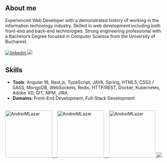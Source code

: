 ## **About me**
Experienced Web Developer with a demonstrated history of working in the information technology industry. Skilled in web development including both front-end and back-end technologies. Strong engineering professional with a Bachelor’s Degree focused in Computer Science from the University of Bucharest.
<br>
<a href="https://www.linkedin.com/in/andreimlazar/" target="_blank">
<br>
<img src="https://img.shields.io/badge/linkedin: AndreiMLazar-%2300acee.svg?color=405DE6&style=for-the-badge&logo=linkedin&logoColor=#FAFAFA" alt=linkedin style="margin-bottom: 5px;"/>
</a>
<img src="https://user-images.githubusercontent.com/73097560/115834477-dbab4500-a447-11eb-908a-139a6edaec5c.gif">
## **Skills**
- **Tools**: Angular 16, Nest.js, TypeScript, JAVA, Spring, HTML5, CSS3 / SASS, MongoDB, WebSockets, Redis, HTTP/REST, Docker, Kubernetes, Adobe XD, GIT, NPM, JIRA.
- **Domains**: Front-End Development, Full-Stack Development
<br>
<a href="https://github.com/AndreiMLazar">
   <picture>
      <source
         srcset="https://github-readme-stats.vercel.app/api?username=andreimlazar&show_icons=true&theme=tokyonight&include_all_commits=true&count_private=true&line_height=20&hide=issues,contribs"
         media="(prefers-color-scheme: dark)"
         />
      <source
         srcset="https://github-readme-stats.vercel.app/api?username=andreimlazar&show_icons=true&theme=buefy&include_all_commits=true&count_private=true&line_height=20&hide=issues,contribs"
         media="(prefers-color-scheme: light), (prefers-color-scheme: no-preference)"
         />
      <img src="https://github-readme-stats.vercel.app/api?username=andreimlazar&show_icons=true&theme=buefy&include_all_commits=true&count_private=true&line_height=20&hide=issues,contribs" alt="AndreiMLazar" height="150" />
   </picture>
   &nbsp;&nbsp;
   <picture>
      <source
         srcset="https://github-readme-stats.vercel.app/api/top-langs?username=andreimlazar&theme=tokyonight&langs_count=4&layout=compact"
         media="(prefers-color-scheme: dark)"
         />
      <source
         srcset="https://github-readme-stats.vercel.app/api/top-langs?username=andreimlazar&theme=buefy&langs_count=4&layout=compact"
         media="(prefers-color-scheme: light), (prefers-color-scheme: no-preference)"
         />
      <img src="https://github-readme-stats.vercel.app/api/top-langs?username=andreimlazar&theme=buefy&langs_count=4&layout=compact" alt="AndreiMLazar" height="150" />
   </picture>
   &nbsp;&nbsp;
   <picture>
      <source
         srcset="https://streak-stats.demolab.com?user=AndreiMLazar&theme=tokyonight&date_format=j%20M%5B%20Y%5D&card_width=554"
         media="(prefers-color-scheme: dark)"
         />
      <source
         srcset="https://streak-stats.demolab.com?user=AndreiMLazar&theme=buefy&date_format=j%20M%5B%20Y%5D&card_width=554"
         media="(prefers-color-scheme: light), (prefers-color-scheme: no-preference)"
         />
      <img src="https://streak-stats.demolab.com?user=AndreiMLazar&theme=buefy&date_format=j%20M%5B%20Y%5D&card_width=554" alt="AndreiMLazar" height="150" />
   </picture>
</a>
<img src="https://user-images.githubusercontent.com/73097560/115834477-dbab4500-a447-11eb-908a-139a6edaec5c.gif">
